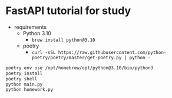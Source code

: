# FastAPI tutorial for study

- requirements
  - Python 3.10
    - `brew install python@3.10`
  - poetry
    - `curl -sSL https://raw.githubusercontent.com/python-poetry/poetry/master/get-poetry.py | python -`

```bash
poetry env use /opt/homebrew/opt/python@3.10/bin/python3
poetry install
poetry shell
python main.py
python homework.py
```
